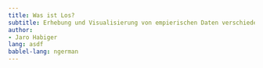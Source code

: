 ```yaml
---
title: Was ist Los?
subtitle: Erhebung und Visualisierung von empierischen Daten verschiedener Internet-Zeitungen
author:
- Jaro Habiger
lang: asdf
bablel-lang: ngerman
---
```

